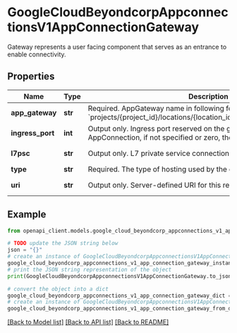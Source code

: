 # GoogleCloudBeyondcorpAppconnectionsV1AppConnectionGateway

Gateway represents a user facing component that serves as an entrance to enable connectivity.

## Properties

Name | Type | Description | Notes
------------ | ------------- | ------------- | -------------
**app_gateway** | **str** | Required. AppGateway name in following format: &#x60;projects/{project_id}/locations/{location_id}/appgateways/{gateway_id}&#x60; | [optional] 
**ingress_port** | **int** | Output only. Ingress port reserved on the gateways for this AppConnection, if not specified or zero, the default port is 19443. | [optional] [readonly] 
**l7psc** | **str** | Output only. L7 private service connection for this resource. | [optional] [readonly] 
**type** | **str** | Required. The type of hosting used by the gateway. | [optional] 
**uri** | **str** | Output only. Server-defined URI for this resource. | [optional] [readonly] 

## Example

```python
from openapi_client.models.google_cloud_beyondcorp_appconnections_v1_app_connection_gateway import GoogleCloudBeyondcorpAppconnectionsV1AppConnectionGateway

# TODO update the JSON string below
json = "{}"
# create an instance of GoogleCloudBeyondcorpAppconnectionsV1AppConnectionGateway from a JSON string
google_cloud_beyondcorp_appconnections_v1_app_connection_gateway_instance = GoogleCloudBeyondcorpAppconnectionsV1AppConnectionGateway.from_json(json)
# print the JSON string representation of the object
print(GoogleCloudBeyondcorpAppconnectionsV1AppConnectionGateway.to_json())

# convert the object into a dict
google_cloud_beyondcorp_appconnections_v1_app_connection_gateway_dict = google_cloud_beyondcorp_appconnections_v1_app_connection_gateway_instance.to_dict()
# create an instance of GoogleCloudBeyondcorpAppconnectionsV1AppConnectionGateway from a dict
google_cloud_beyondcorp_appconnections_v1_app_connection_gateway_from_dict = GoogleCloudBeyondcorpAppconnectionsV1AppConnectionGateway.from_dict(google_cloud_beyondcorp_appconnections_v1_app_connection_gateway_dict)
```
[[Back to Model list]](../README.md#documentation-for-models) [[Back to API list]](../README.md#documentation-for-api-endpoints) [[Back to README]](../README.md)


